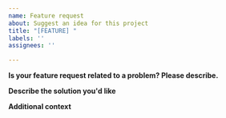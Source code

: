 ```yaml
---
name: Feature request
about: Suggest an idea for this project
title: "[FEATURE] "
labels: ''
assignees: ''

---
```


**Is your feature request related to a problem? Please describe.**
<!--- A clear and concise description of what the problem is. Ex. I'm always frustrated when [...] -->

**Describe the solution you'd like**
<!--- A clear and concise description of what you want to happen. -->

**Additional context**
<!--- Add any other context or screenshots about the feature request here. -->

